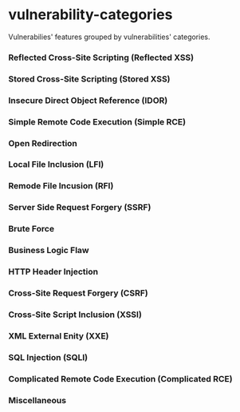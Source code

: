 # vulnerability-categories

Vulnerabilies' features grouped by vulnerabilities' categories.

### Reflected Cross-Site Scripting (Reflected XSS)

### Stored Cross-Site Scripting (Stored XSS)

### Insecure Direct Object Reference (IDOR)

### Simple Remote Code Execution (Simple RCE)

### Open Redirection

### Local File Inclusion (LFI)

### Remode File Incusion (RFI)

### Server Side Request Forgery (SSRF)

### Brute Force

### Business Logic Flaw

### HTTP Header Injection

### Cross-Site Request Forgery (CSRF)

### Cross-Site Script Inclusion (XSSI)

### XML External Enity (XXE)

### SQL Injection (SQLI)

### Complicated Remote Code Execution (Complicated RCE)

### Miscellaneous
